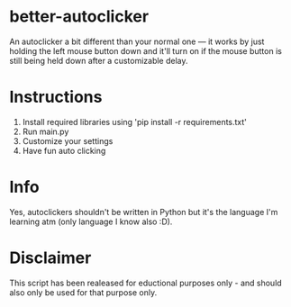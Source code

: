 # better-autoclicker
An autoclicker a bit different than your normal one — it works by just holding the left mouse button down and it'll turn on if the mouse button is still being held down after a customizable delay.


# Instructions
1. Install required libraries using 'pip install -r requirements.txt'
2. Run main.py
3. Customize your settings
4. Have fun auto clicking


# Info
Yes, autoclickers shouldn't be written in Python but it's the language I'm learning atm (only language I know also :D).

# Disclaimer
This script has been realeased for eductional purposes only - and should also only be used for that purpose only.
